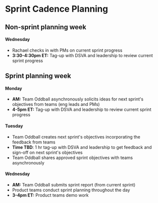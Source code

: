 # Sprint Cadence Planning

## Non-sprint planning week

#### Wednesday
- Rachael checks in with PMs on current sprint progress
- **3:30-4:30pm ET:** Tag-up with DSVA and leadership to review current sprint progress

## Sprint planning week

#### Monday
- **AM:** Team Oddball asynchronously solicits ideas for next sprint's objectives from teams (eng leads and PMs)
- **4-5pm ET:** Tag-up with DSVA and leadership to review current sprint progress

#### Tuesday
- Team Oddball creates next sprint's objectives incorporating the feedback from teams
- **Time TBD**: 1 hr tag-up with DSVA and leadership to get feedback and sign-off on next sprint's objectives
- Team Oddball shares approved sprint objectives with teams asynchronously

#### Wednesday
- **AM:** Team Oddball submits sprint report (from current sprint)
- Product teams conduct sprint planning throughout the day
- **3-4pm ET:** Product teams demo work 
